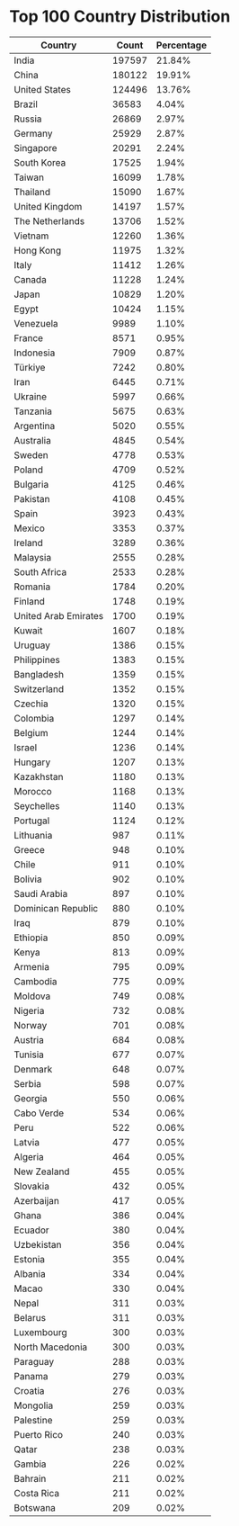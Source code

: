 # Top 100 Country Distribution
| Country | Count | Percentage |
|----|----|----|
| India | 197597 | 21.84% |
| China | 180122 | 19.91% |
| United States | 124496 | 13.76% |
| Brazil | 36583 | 4.04% |
| Russia | 26869 | 2.97% |
| Germany | 25929 | 2.87% |
| Singapore | 20291 | 2.24% |
| South Korea | 17525 | 1.94% |
| Taiwan | 16099 | 1.78% |
| Thailand | 15090 | 1.67% |
| United Kingdom | 14197 | 1.57% |
| The Netherlands | 13706 | 1.52% |
| Vietnam | 12260 | 1.36% |
| Hong Kong | 11975 | 1.32% |
| Italy | 11412 | 1.26% |
| Canada | 11228 | 1.24% |
| Japan | 10829 | 1.20% |
| Egypt | 10424 | 1.15% |
| Venezuela | 9989 | 1.10% |
| France | 8571 | 0.95% |
| Indonesia | 7909 | 0.87% |
| Türkiye | 7242 | 0.80% |
| Iran | 6445 | 0.71% |
| Ukraine | 5997 | 0.66% |
| Tanzania | 5675 | 0.63% |
| Argentina | 5020 | 0.55% |
| Australia | 4845 | 0.54% |
| Sweden | 4778 | 0.53% |
| Poland | 4709 | 0.52% |
| Bulgaria | 4125 | 0.46% |
| Pakistan | 4108 | 0.45% |
| Spain | 3923 | 0.43% |
| Mexico | 3353 | 0.37% |
| Ireland | 3289 | 0.36% |
| Malaysia | 2555 | 0.28% |
| South Africa | 2533 | 0.28% |
| Romania | 1784 | 0.20% |
| Finland | 1748 | 0.19% |
| United Arab Emirates | 1700 | 0.19% |
| Kuwait | 1607 | 0.18% |
| Uruguay | 1386 | 0.15% |
| Philippines | 1383 | 0.15% |
| Bangladesh | 1359 | 0.15% |
| Switzerland | 1352 | 0.15% |
| Czechia | 1320 | 0.15% |
| Colombia | 1297 | 0.14% |
| Belgium | 1244 | 0.14% |
| Israel | 1236 | 0.14% |
| Hungary | 1207 | 0.13% |
| Kazakhstan | 1180 | 0.13% |
| Morocco | 1168 | 0.13% |
| Seychelles | 1140 | 0.13% |
| Portugal | 1124 | 0.12% |
| Lithuania | 987 | 0.11% |
| Greece | 948 | 0.10% |
| Chile | 911 | 0.10% |
| Bolivia | 902 | 0.10% |
| Saudi Arabia | 897 | 0.10% |
| Dominican Republic | 880 | 0.10% |
| Iraq | 879 | 0.10% |
| Ethiopia | 850 | 0.09% |
| Kenya | 813 | 0.09% |
| Armenia | 795 | 0.09% |
| Cambodia | 775 | 0.09% |
| Moldova | 749 | 0.08% |
| Nigeria | 732 | 0.08% |
| Norway | 701 | 0.08% |
| Austria | 684 | 0.08% |
| Tunisia | 677 | 0.07% |
| Denmark | 648 | 0.07% |
| Serbia | 598 | 0.07% |
| Georgia | 550 | 0.06% |
| Cabo Verde | 534 | 0.06% |
| Peru | 522 | 0.06% |
| Latvia | 477 | 0.05% |
| Algeria | 464 | 0.05% |
| New Zealand | 455 | 0.05% |
| Slovakia | 432 | 0.05% |
| Azerbaijan | 417 | 0.05% |
| Ghana | 386 | 0.04% |
| Ecuador | 380 | 0.04% |
| Uzbekistan | 356 | 0.04% |
| Estonia | 355 | 0.04% |
| Albania | 334 | 0.04% |
| Macao | 330 | 0.04% |
| Nepal | 311 | 0.03% |
| Belarus | 311 | 0.03% |
| Luxembourg | 300 | 0.03% |
| North Macedonia | 300 | 0.03% |
| Paraguay | 288 | 0.03% |
| Panama | 279 | 0.03% |
| Croatia | 276 | 0.03% |
| Mongolia | 259 | 0.03% |
| Palestine | 259 | 0.03% |
| Puerto Rico | 240 | 0.03% |
| Qatar | 238 | 0.03% |
| Gambia | 226 | 0.02% |
| Bahrain | 211 | 0.02% |
| Costa Rica | 211 | 0.02% |
| Botswana | 209 | 0.02% |
